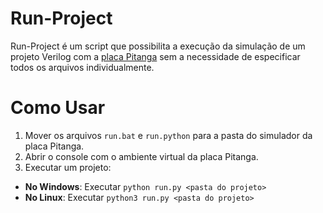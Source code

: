 # Run-Project
Run-Project é um script que possibilita a execução da simulação de um projeto Verilog com a [placa Pitanga](https://www.inplace-da.com/) sem a necessidade de especificar todos os arquivos individualmente.

# Como Usar

1. Mover os arquivos `run.bat` e `run.python` para a pasta do simulador da placa Pitanga.
2. Abrir o console com o ambiente virtual da placa Pitanga.
3. Executar um projeto:
  * __No Windows__: Executar `python run.py <pasta do projeto>`
  * __No Linux__: Executar `python3 run.py <pasta do projeto>`
